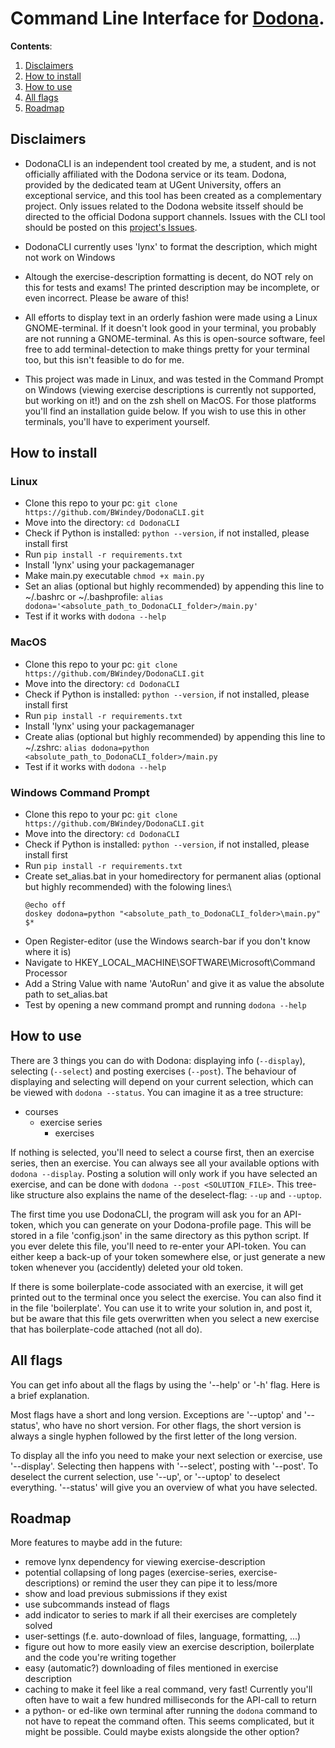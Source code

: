 # Command Line Interface for [Dodona](https://dodona.be).

**Contents**:
1) [Disclaimers](#disclaimers)
2) [How to install](#how-to-install)
3) [How to use](#how-to-use)
4) [All flags](#all-flags)
5) [Roadmap](#roadmap)


## Disclaimers

- DodonaCLI is an independent tool created by me, a student, and is not officially affiliated with the Dodona service or its team. Dodona, provided by the dedicated team at UGent University, offers an exceptional service, and this tool has been created as a complementary project. Only issues related to the Dodona website itsself should be directed to the official Dodona support channels. Issues with the CLI tool should be posted on this [project's Issues](https://github.com/BWindey/DodonaCLI/issues).


- DodonaCLI currently uses 'lynx' to format the description, which might not work on Windows

- Altough the exercise-description formatting is decent, do NOT rely on this for tests and exams! The printed description may be incomplete, or even incorrect. Please be aware of this!


- All efforts to display text in an orderly fashion were made using a Linux GNOME-terminal. If it doesn't look good in your terminal, you probably are not running a GNOME-terminal. As this is open-source software, feel free to add terminal-detection to make things pretty for your terminal too, but this isn't feasible to do for me. 


- This project was made in Linux, and was tested in the Command Prompt on Windows (viewing exercise descriptions is currently not supported, but working on it!) and on the zsh shell on MacOS. For those platforms you'll find an installation guide below. If you wish to use this in other terminals, you'll have to experiment yourself.



## How to install
### Linux
- Clone this repo to your pc: `git clone https://github.com/BWindey/DodonaCLI.git`
- Move into the directory: `cd DodonaCLI`
- Check if Python is installed: `python --version`, if not installed, please install first
- Run `pip install -r requirements.txt`
- Install 'lynx' using your packagemanager
- Make main.py executable `chmod +x main.py`
- Set an alias (optional but highly recommended) by appending this line to ~/.bashrc or ~/.bashprofile: `alias dodona='<absolute_path_to_DodonaCLI_folder>/main.py'`
- Test if it works with `dodona --help`

### MacOS
- Clone this repo to your pc: `git clone https://github.com/BWindey/DodonaCLI.git`
- Move into the directory: `cd DodonaCLI`
- Check if Python is installed: `python --version`, if not installed, please install first
- Run `pip install -r requirements.txt`
- Install 'lynx' using your packagemanager
- Create alias (optional but highly recommended) by appending this line to ~/.zshrc: `alias dodona=python <absolute_path_to_DodonaCLI_folder>/main.py`
- Test if it works with `dodona --help`

### Windows Command Prompt
- Clone this repo to your pc: `git clone https://github.com/BWindey/DodonaCLI.git`
- Move into the directory: `cd DodonaCLI`
- Check if Python is installed: `python --version`, if not installed, please install first
- Run `pip install -r requirements.txt`
- Create set_alias.bat in your homedirectory for permanent alias (optional but highly recommended) with the folowing lines:\
  ```
  @echo off
  doskey dodona=python "<absolute_path_to_DodonaCLI_folder>\main.py" $*
  ```
- Open Register-editor (use the Windows search-bar if you don't know where it is)
- Navigate to HKEY_LOCAL_MACHINE\SOFTWARE\Microsoft\Command Processor
- Add a String Value with name 'AutoRun' and give it as value the absolute path to set_alias.bat
- Test by opening a new command prompt and running `dodona --help`


## How to use
There are 3 things you can do with Dodona: displaying info (`--display`), selecting (`--select`) and posting exercises (`--post`). The behaviour of displaying and selecting will depend on your current selection, which can be viewed with `dodona --status`. You can imagine it as a tree structure:
- courses
  - exercise series
    - exercises

If nothing is selected, you'll need to select a course first, then an exercise series, then an exercise. You can always see all your available options with `dodona --display`. Posting a solution will only work if you have selected an exercise, and can be done with `dodona --post <SOLUTION_FILE>`.
This tree-like structure also explains the name of the deselect-flag: `--up` and `--uptop`. 

The first time you use DodonaCLI, the program will ask you for an API-token, which you can generate on your Dodona-profile page. This will be stored in a file 'config.json' in the same directory as this python script. If you ever delete this file, you'll need to re-enter your API-token. You can either keep a back-up of your token somewhere else, or just generate a new token whenever you (accidently) deleted your old token.

If there is some boilerplate-code associated with an exercise, it will get printed out to the terminal once you select the exercise. You can also find it in the file 'boilerplate'. You can use it to write your solution in, and post it, but be aware that this file gets overwritten when you select a new exercise that has boilerplate-code attached (not all do).


## All flags
You can get info about all the flags by using the '--help' or '-h' flag. Here is a brief explanation.

Most flags have a short and long version. Exceptions are '--uptop' and '--status', who have no short version. For other flags, the short version is always a single hyphen followed by the first letter of the long version.

To display all the info you need to make your next selection or exercise, use '--display'. Selecting then happens with '--select', posting with '--post'. To deselect the current selection, use '--up', or '--uptop' to deselect everything. '--status' will give you an overview of what you have selected.



## Roadmap
More features to maybe add in the future:
- remove lynx dependency for viewing exercise-description
- potential collapsing of long pages (exercise-series, exercise-descriptions) or remind the user they can pipe it to less/more
- show and load previous submissions if they exist
- use subcommands instead of flags
- add indicator to series to mark if all their exercises are completely solved
- user-settings (f.e. auto-download of files, language, formatting, ...)
- figure out how to more easily view an exercise description, boilerplate and the code you're writing together
- easy (automatic?) downloading of files mentioned in exercise description
- caching to make it feel like a real command, very fast! Currently you'll often have to wait a few hundred milliseconds for the API-call to return
- a python- or ed-like own terminal after running the `dodona` command to not have to repeat the command often. This seems complicated, but it might be possible. Could maybe exists alongside the other option?

